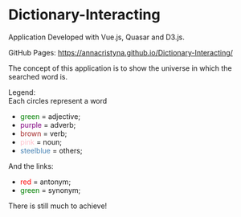 # Dictionary-Interacting
Application Developed with Vue.js, Quasar and D3.js.

GitHub Pages: https://annacristyna.github.io/Dictionary-Interacting/

The concept of this application is to show the universe in which the searched word is.

Legend:  
Each circles represent a word
- <span style="color:green">green</span> = adjective;
- <span style="color:purple">purple</span> = adverb;
- <span style="color:brown">brown</span> = verb;
- <span style="color:pink">pink</span> = noun;
- <span style="color:steelblue">steelblue</span> = others;

And the links:
- <span style="color:red">red</span>  = antonym;
- <span style="color:green">green</span>  = synonym;

There is still much to achieve!
